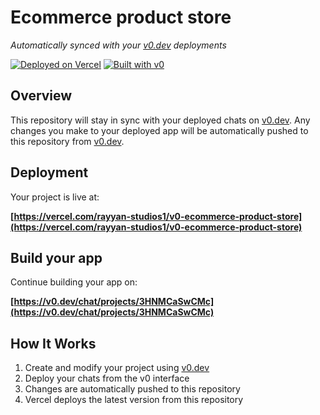 # Ecommerce product store

*Automatically synced with your [v0.dev](https://v0.dev) deployments*

[![Deployed on Vercel](https://img.shields.io/badge/Deployed%20on-Vercel-black?style=for-the-badge&logo=vercel)](https://vercel.com/rayyan-studios1/v0-ecommerce-product-store)
[![Built with v0](https://img.shields.io/badge/Built%20with-v0.dev-black?style=for-the-badge)](https://v0.dev/chat/projects/3HNMCaSwCMc)

## Overview

This repository will stay in sync with your deployed chats on [v0.dev](https://v0.dev).
Any changes you make to your deployed app will be automatically pushed to this repository from [v0.dev](https://v0.dev).

## Deployment

Your project is live at:

**[https://vercel.com/rayyan-studios1/v0-ecommerce-product-store](https://vercel.com/rayyan-studios1/v0-ecommerce-product-store)**

## Build your app

Continue building your app on:

**[https://v0.dev/chat/projects/3HNMCaSwCMc](https://v0.dev/chat/projects/3HNMCaSwCMc)**

## How It Works

1. Create and modify your project using [v0.dev](https://v0.dev)
2. Deploy your chats from the v0 interface
3. Changes are automatically pushed to this repository
4. Vercel deploys the latest version from this repository